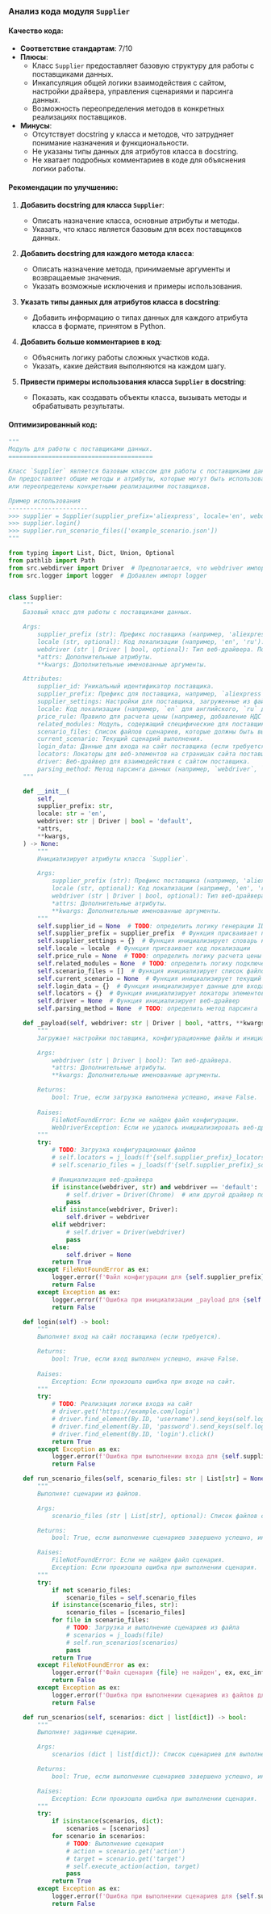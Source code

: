 ### **Анализ кода модуля `Supplier`**

#### **Качество кода**:
- **Соответствие стандартам**: 7/10
- **Плюсы**:
  - Класс `Supplier` предоставляет базовую структуру для работы с поставщиками данных.
  - Инкапсуляция общей логики взаимодействия с сайтом, настройки драйвера, управления сценариями и парсинга данных.
  - Возможность переопределения методов в конкретных реализациях поставщиков.
- **Минусы**:
  - Отсутствует docstring у класса и методов, что затрудняет понимание назначения и функциональности.
  - Не указаны типы данных для атрибутов класса в docstring.
  - Не хватает подробных комментариев в коде для объяснения логики работы.

#### **Рекомендации по улучшению**:
1. **Добавить docstring для класса `Supplier`**:
   - Описать назначение класса, основные атрибуты и методы.
   - Указать, что класс является базовым для всех поставщиков данных.

2. **Добавить docstring для каждого метода класса**:
   - Описать назначение метода, принимаемые аргументы и возвращаемые значения.
   - Указать возможные исключения и примеры использования.

3. **Указать типы данных для атрибутов класса в docstring**:
   - Добавить информацию о типах данных для каждого атрибута класса в формате, принятом в Python.

4. **Добавить больше комментариев в код**:
   - Объяснить логику работы сложных участков кода.
   - Указать, какие действия выполняются на каждом шагу.

5. **Привести примеры использования класса `Supplier` в docstring**:
   - Показать, как создавать объекты класса, вызывать методы и обрабатывать результаты.

#### **Оптимизированный код**:

```python
"""
Модуль для работы с поставщиками данных.
========================================

Класс `Supplier` является базовым классом для работы с поставщиками данных.
Он предоставляет общие методы и атрибуты, которые могут быть использованы
или переопределены конкретными реализациями поставщиков.

Пример использования
----------------------
>>> supplier = Supplier(supplier_prefix='aliexpress', locale='en', webdriver='chrome')
>>> supplier.login()
>>> supplier.run_scenario_files(['example_scenario.json'])
"""

from typing import List, Dict, Union, Optional
from pathlib import Path
from src.webdirver import Driver  # Предполагается, что webdriver импортируется из этого модуля
from src.logger import logger  # Добавлен импорт logger


class Supplier:
    """
    Базовый класс для работы с поставщиками данных.

    Args:
        supplier_prefix (str): Префикс поставщика (например, 'aliexpress', 'amazon').
        locale (str, optional): Код локализации (например, 'en', 'ru'). По умолчанию 'en'.
        webdriver (str | Driver | bool, optional): Тип веб-драйвера. По умолчанию 'default'.
        *attrs: Дополнительные атрибуты.
        **kwargs: Дополнительные именованные аргументы.

    Attributes:
        supplier_id: Уникальный идентификатор поставщика.
        supplier_prefix: Префикс для поставщика, например, `aliexpress` или `amazon`.
        supplier_settings: Настройки для поставщика, загруженные из файла конфигурации.
        locale: Код локализации (например, `en` для английского, `ru` для русского).
        price_rule: Правило для расчета цены (например, добавление НДС или скидки).
        related_modules: Модуль, содержащий специфические для поставщика функции.
        scenario_files: Список файлов сценариев, которые должны быть выполнены.
        current_scenario: Текущий сценарий выполнения.
        login_data: Данные для входа на сайт поставщика (если требуется).
        locators: Локаторы для веб-элементов на страницах сайта поставщика.
        driver: Веб-драйвер для взаимодействия с сайтом поставщика.
        parsing_method: Метод парсинга данных (например, `webdriver`, `api`, `xls`, `csv`).
    """

    def __init__(
        self,
        supplier_prefix: str,
        locale: str = 'en',
        webdriver: str | Driver | bool = 'default',
        *attrs,
        **kwargs,
    ) -> None:
        """
        Инициализирует атрибуты класса `Supplier`.

        Args:
            supplier_prefix (str): Префикс поставщика (например, 'aliexpress', 'amazon').
            locale (str, optional): Код локализации (например, 'en', 'ru'). По умолчанию 'en'.
            webdriver (str | Driver | bool, optional): Тип веб-драйвера. По умолчанию 'default'.
            *attrs: Дополнительные атрибуты.
            **kwargs: Дополнительные именованные аргументы.
        """
        self.supplier_id = None  # TODO: определить логику генерации ID
        self.supplier_prefix = supplier_prefix  # Функция присваивает префикс поставщика
        self.supplier_settings = {}  # Функция инициализирует словарь настроек поставщика
        self.locale = locale  # Функция присваивает код локализации
        self.price_rule = None  # TODO: определить логику расчета цены
        self.related_modules = None  # TODO: определить логику подключения модулей
        self.scenario_files = []  # Функция инициализирует список файлов сценариев
        self.current_scenario = None  # Функция инициализирует текущий сценарий
        self.login_data = {}  # Функция инициализирует данные для входа
        self.locators = {}  # Функция инициализирует локаторы элементов
        self.driver = None  # Функция инициализирует веб-драйвер
        self.parsing_method = None  # TODO: определить метод парсинга

    def _payload(self, webdriver: str | Driver | bool, *attrs, **kwargs) -> bool:
        """
        Загружает настройки поставщика, конфигурационные файлы и инициализирует веб-драйвер.

        Args:
            webdriver (str | Driver | bool): Тип веб-драйвера.
            *attrs: Дополнительные атрибуты.
            **kwargs: Дополнительные именованные аргументы.

        Returns:
            bool: True, если загрузка выполнена успешно, иначе False.
        
        Raises:
            FileNotFoundError: Если не найден файл конфигурации.
            WebDriverException: Если не удалось инициализировать веб-драйвер.
        """
        try:
            # TODO: Загрузка конфигурационных файлов
            # self.locators = j_loads(f'{self.supplier_prefix}_locators.json')
            # self.scenario_files = j_loads(f'{self.supplier_prefix}_scenarios.json')

            # Инициализация веб-драйвера
            if isinstance(webdriver, str) and webdriver == 'default':
                # self.driver = Driver(Chrome)  # или другой драйвер по умолчанию
                pass
            elif isinstance(webdriver, Driver):
                self.driver = webdriver
            elif webdriver:
                # self.driver = Driver(webdriver)
                pass
            else:
                self.driver = None
            return True
        except FileNotFoundError as ex:
            logger.error(f'Файл конфигурации для {self.supplier_prefix} не найден', ex, exc_info=True)
            return False
        except Exception as ex:
            logger.error(f'Ошибка при инициализации _payload для {self.supplier_prefix}', ex, exc_info=True)
            return False

    def login(self) -> bool:
        """
        Выполняет вход на сайт поставщика (если требуется).

        Returns:
            bool: True, если вход выполнен успешно, иначе False.
        
        Raises:
            Exception: Если произошла ошибка при входе на сайт.
        """
        try:
            # TODO: Реализация логики входа на сайт
            # driver.get('https://example.com/login')
            # driver.find_element(By.ID, 'username').send_keys(self.login_data['username'])
            # driver.find_element(By.ID, 'password').send_keys(self.login_data['password'])
            # driver.find_element(By.ID, 'login').click()
            return True
        except Exception as ex:
            logger.error(f'Ошибка при выполнении входа для {self.supplier_prefix}', ex, exc_info=True)
            return False

    def run_scenario_files(self, scenario_files: str | List[str] = None) -> bool:
        """
        Выполняет сценарии из файлов.

        Args:
            scenario_files (str | List[str], optional): Список файлов сценариев. По умолчанию None.

        Returns:
            bool: True, если выполнение сценариев завершено успешно, иначе False.

        Raises:
            FileNotFoundError: Если не найден файл сценария.
            Exception: Если произошла ошибка при выполнении сценария.
        """
        try:
            if not scenario_files:
                scenario_files = self.scenario_files
            if isinstance(scenario_files, str):
                scenario_files = [scenario_files]
            for file in scenario_files:
                # TODO: Загрузка и выполнение сценариев из файла
                # scenarios = j_loads(file)
                # self.run_scenarios(scenarios)
                pass
            return True
        except FileNotFoundError as ex:
            logger.error(f'Файл сценария {file} не найден', ex, exc_info=True)
            return False
        except Exception as ex:
            logger.error(f'Ошибка при выполнении сценариев из файлов для {self.supplier_prefix}', ex, exc_info=True)
            return False

    def run_scenarios(self, scenarios: dict | list[dict]) -> bool:
        """
        Выполняет заданные сценарии.

        Args:
            scenarios (dict | list[dict]): Список сценариев для выполнения.

        Returns:
            bool: True, если выполнение сценариев завершено успешно, иначе False.

        Raises:
            Exception: Если произошла ошибка при выполнении сценария.
        """
        try:
            if isinstance(scenarios, dict):
                scenarios = [scenarios]
            for scenario in scenarios:
                # TODO: Выполнение сценария
                # action = scenario.get('action')
                # target = scenario.get('target')
                # self.execute_action(action, target)
                pass
            return True
        except Exception as ex:
            logger.error(f'Ошибка при выполнении сценариев для {self.supplier_prefix}', ex, exc_info=True)
            return False